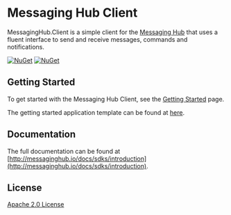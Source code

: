 
# Messaging Hub Client

MessagingHub.Client is a simple client for the [Messaging Hub](https://messaginghub.io/) that uses a fluent interface to send and receive messages, commands and notifications.

<a href="https://www.nuget.org/packages/Takenet.MessagingHub.Client/" rel="NuHet">![NuGet](https://img.shields.io/nuget/dt/Takenet.MessagingHub.Client.svg)</a>
<a href="https://www.nuget.org/packages/Takenet.MessagingHub.Client/" rel="NuHet">![NuGet](https://img.shields.io/nuget/v/Takenet.MessagingHub.Client.svg)</a>

## Getting Started

To get started with the Messaging Hub Client, see the [Getting Started](http://messaginghub.io/docs/sdks/getting-started) page.

The getting started application template can be found at [here](https://github.com/takenet/messaginghub-client-csharp/tree/master/src/Template).

## Documentation 

The full documentation can be found at [http://messaginghub.io/docs/sdks/introduction](http://messaginghub.io/docs/sdks/introduction).

## License

[Apache 2.0 License](https://github.com/takenet/messaginghub-client-csharp/blob/master/LICENSE) 

